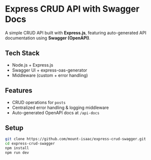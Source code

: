 # Express CRUD API with Swagger Docs

A simple CRUD API built with **Express.js**, featuring auto-generated API documentation using **Swagger (OpenAPI)**.

## Tech Stack
- Node.js + Express.js  
- Swagger UI + express-oas-generator  
- Middleware (custom + error handling)  

## Features
- CRUD operations for `posts`  
- Centralized error handling & logging middleware  
- Auto-generated OpenAPI docs at `/api-docs`  

## Setup
```bash
git clone https://github.com/mount-isaac/express-crud-swagger.git
cd express-crud-swagger
npm install
npm run dev
